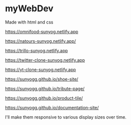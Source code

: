 # myWebDev

Made with html and css

https://omnifood-sunyog.netlify.app

https://natours-sunyog.netlify.app/

https://trillo-sunyog.netlify.app

https://twitter-clone-sunyog.netlify.app

https://yt-clone-sunyog.netlify.app

https://sunyogg.github.io/shoe-site/

https://sunyogg.github.io/tribute-page/

https://sunyogg.github.io/product-tile/

https://sunyogg.github.io/documentation-site/

I'll make them responsive to various display sizes over time.
